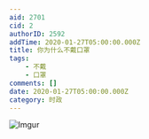 ```yaml
---
aid: 2701
cid: 2
authorID: 2592
addTime: 2020-01-27T05:00:00.000Z
title: 你为什么不戴口罩
tags:
    - 不戴
    - 口罩
comments: []
date: 2020-01-27T05:00:00.000Z
category: 时政
---
```


![Imgur](https://i.imgur.com/JeJw09q.jpg)
